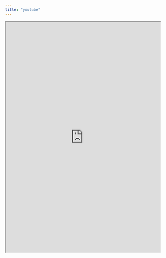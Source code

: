 ```yaml
---
title: "youtube"
---
```



<iframe height="750" width="100%" src="https://ewelton.github.io/ktest/wiki.html#youtube"></iframe>
